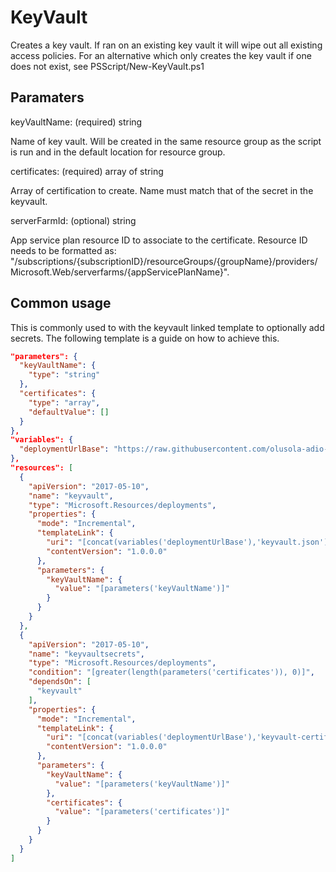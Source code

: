 # KeyVault

Creates a key vault.
If ran on an existing key vault it will wipe out all existing access policies.
For an alternative which only creates the key vault if one does not exist, see PSScript/New-KeyVault.ps1

## Paramaters

keyVaultName: (required) string

Name of key vault. Will be created in the same resource group as the script is run and in the default location for resource group.

certificates: (required) array of string

Array of certification to create. Name must match that of the secret in the keyvault.

serverFarmId: (optional) string

App service plan resource ID to associate to the certificate.
Resource ID needs to be formatted as: "/subscriptions/{subscriptionID}/resourceGroups/{groupName}/providers/Microsoft.Web/serverfarms/{appServicePlanName}".

## Common usage

This is commonly used to with the keyvault linked template to optionally add secrets.
The following template is a guide on how to achieve this.

```json
"parameters": {
  "keyVaultName": {
    "type": "string"
  },
  "certificates": {
    "type": "array",
    "defaultValue": []
  }
},
"variables": {
  "deploymentUrlBase": "https://raw.githubusercontent.com/olusola-adio-sweaty/sb-devops/master/ArmTemplates/"
},
"resources": [
  {
    "apiVersion": "2017-05-10",
    "name": "keyvault",
    "type": "Microsoft.Resources/deployments",
    "properties": {
      "mode": "Incremental",
      "templateLink": {
        "uri": "[concat(variables('deploymentUrlBase'),'keyvault.json')]",
        "contentVersion": "1.0.0.0"
      },
      "parameters": {
        "keyVaultName": {
          "value": "[parameters('keyVaultName')]"
        }
      }
    }
  },
  {
    "apiVersion": "2017-05-10",
    "name": "keyvaultsecrets",
    "type": "Microsoft.Resources/deployments",
    "condition": "[greater(length(parameters('certificates')), 0)]",
    "dependsOn": [
      "keyvault"
    ],
    "properties": {
      "mode": "Incremental",
      "templateLink": {
        "uri": "[concat(variables('deploymentUrlBase'),'keyvault-certificates.json')]",
        "contentVersion": "1.0.0.0"
      },
      "parameters": {
        "keyVaultName": {
          "value": "[parameters('keyVaultName')]"
        },
        "certificates": {
          "value": "[parameters('certificates')]"
        }
      }
    }
  }
]
```
